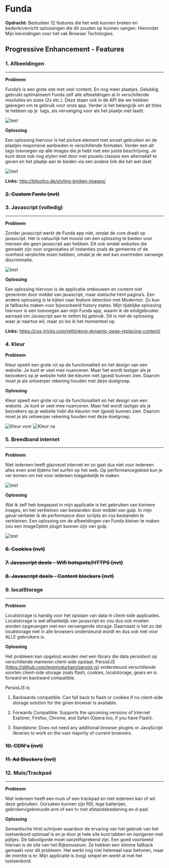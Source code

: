 # Funda

**Opdracht:** Bestudeer 12 features die het web kunnen breken en bedenk/verricht oplossingen die dit zouden op kunnen vangen. Hieronder Mijn bevindingen voor het vak Browser Technlogies.

## Progressive Enhancement - Features

### 1. Afbeeldingen
------------------------

**Probleem**

Funda’s is een grote site met veel content. En nog meer plaatjes. Gelukkig gebruikt optimaliseert Funda zelf alle afbeeldingen al in verschillende resoluties en sizes (2x etc.). Deze staan ook in de API die we hebben gekregen om te gebruik voor onze app. Verder is het belangrijk om alt titles te hebben op je <img> tags, als vervanging voor als het plaatje niet laadt.

![test](12features/Afbeeldingen/img_srcset.png)

**Oplossing**

Een oplossing hiervoor is het picture element met srcset gebruiken en de plaatjes responsive aanbieden in verschillende formaten. Verder een alt tags toevoegen op alle images die je hebt met een juiste beschrijving. Je kunt deze ook nog stylen met door met psuedo classes een alternatief te geven en het plaatje aan te bieden via een andere link die het wel doet.

![test](12features/Afbeeldingen/img_alt.png)

**Links:** http://bitsofco.de/styling-broken-images/

### ~~2. Custom Fonts (nvt)~~

### 3. Javascript (volledig)
------------------------

**Probleem**

Zonder javascript werkt de Funda app niet, omdat de core draait op javascript. Het is natuurlijk het mooist om een oplossing te bieden voor mensen die geen javascript aan hebben. Dit ook omdat websites die gemaakt zijn voor organisaties of instanties zoals de gemeente of de overheid verplichte eisen hebben, omdat je de wet kan overtreden vanwege discriminatie.

![test](12features/Javascript_volledig/noscript.png)

**Oplossing**

Een oplossing hiervoor is de applicatie ombouwen en content niet genereren door middel van javascript, maar statische html pagina’s. Een andere oplossing is te kijken naar feature detection met Modernizr. Zo kun je fallbacks maken voor bijvoorbeeld history states. Mijn tijdelijke oplossing hiervoor is een <noscript> toevoegen aan mijn Funda app, waarin ik de eindgebruiker aanraad om Javascript aan te zetten bij gebruik. Dit is niet de oplossing waar je naartoe wil, maar zo los ik het momenteel op.

**Links:** https://css-tricks.com/rethinking-dynamic-page-replacing-content/

### 4. Kleur

**Probleem**

Kleur speelt een grote rol op de functionaliteit en het design van een website. Je kunt er veel mee nuanceren. Maar het wordt lastiger als je bezoekers op je website hebt die kleuren niet (goed) kunnen zien. Daarom moet je als ontwerper rekening houden met deze doelgroep.

**Oplossing**

Kleur speelt een grote rol op de functionaliteit en het design van een website. Je kunt er veel mee nuanceren. Maar het wordt lastiger als je bezoekers op je website hebt die kleuren niet (goed) kunnen zien. Daarom moet je als ontwerper rekening houden met deze doelgroep.

![Kleur voor](12features/Kleur/color_before.png) ![Kleur na](12features/Kleur/color_after.png)


### 5. Breedband internet
------------------------

**Probleem**

Niet iedereen heeft glazvezel internet en zo gaat dus niet voor iedereen alles even snel tijdens het surfen op het web. Op performancegebied kun je ver komen om het voor iedereen toegankelijk te maken.

![test](12features/Breedband%20internet/Gulp-minify.png)

**Oplossing**

Wat ik zelf heb toegepast in mijn applicatie is het gebruiken van kleinere images, en het verkleinen van bestanden door middel van gulp. In mijn geval verbeter ik de performance door scripts en css bestanden te verkleinen. Een oplossing om de afbeeldingen van Funda kleiner te maken zou een imageOptim plugin kunnen zijn van gulp.

![test](12features/Breedband%20internet/Gulp-imageoptim.png)

### ~~6. Cookies (nvt)~~

### ~~7. Javascript deels - Wifi hotspots/HTTPS (nvt)~~

### ~~8. Javascript deels - Content blockers (nvt)~~

### 9. localStorage
------------------------

**Probleem**

Localstorage is handig voor het opslaan van data in client-side applicaties. Localstorage is wel afhankelijk van javascript en zou dus ook moeten worden opgevangen met een vervangende storage. Daarnaast is het zo dat localstorage niet in alle browsers ondersteund wordt en dus ook niet voor ALLE gebruikers is.

**Oplossing**

Het probleem kan opgelost worden met een library die data persistent op verschillende manieren client-side opslaat. PersistJS (https://github.com/jeremydurham/persist-js) ondersteund verschillende soorten client-side storage zoals flash, cookies, localstorage, gears en is forward en backward compatible.

*PersistJS is:*

1. Backwards compatible: Can fall back to flash or cookies if no client-side storage solution for the given browser is available.

2. Forwards Compatible: Supports the upcoming versions of Internet Explorer, Firefox, Chrome, and Safari (Opera too, if you have Flash).

3. Standalone: Does not need any additional browser plugins or JavaScript libraries to work on the vast majority of current browsers.

### ~~10. CDN's (nvt)~~

### ~~11. Ad Blockers (nvt)~~

### 12. Muis/Trackpad
------------------------

**Probleem**

Niet iedereen heeft een muis of een trackpad en niet iedereen kan of wil deze gebruiken. Oorzaken kunnen zijn RSI, lege batterijen, gebroken/gekneusde arm of een tv met afstandsbediening en d-pad.

**Oplossing**

Semantische html schrijven waardoor de ervaring van het gebruik van het toetsenbord optimaal is en je door je hele site kunt tabben en navigeren met pijltjes. De tabvolgorde moet vanzelfsprekend zijn. Een goed voorbeeld hiervan is de site van het Rijksmuseum. Ze hebben een slimme fallback gemaakt voor dit probleem. Het werkt nog niet helemaal naar behoren, maar de intentie is er. Mijn applicatie is (nog) simpel en werkt al met het toetsenbord.







